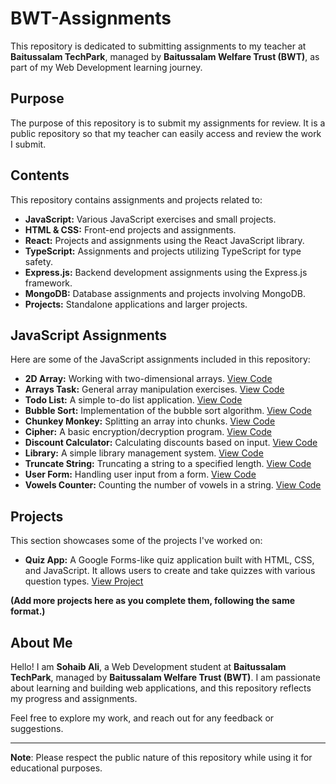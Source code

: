 # BWT-Assignments

This repository is dedicated to submitting assignments to my teacher at **Baitussalam TechPark**, managed by **Baitussalam Welfare Trust (BWT)**, as part of my Web Development learning journey.

## Purpose

The purpose of this repository is to submit my assignments for review. It is a public repository so that my teacher can easily access and review the work I submit.

## Contents

This repository contains assignments and projects related to:

- **JavaScript:** Various JavaScript exercises and small projects.
- **HTML & CSS:** Front-end projects and assignments.
- **React:** Projects and assignments using the React JavaScript library.
- **TypeScript:** Assignments and projects utilizing TypeScript for type safety.
- **Express.js:** Backend development assignments using the Express.js framework.
- **MongoDB:** Database assignments and projects involving MongoDB.
- **Projects:** Standalone applications and larger projects.

## JavaScript Assignments

Here are some of the JavaScript assignments included in this repository:

- **2D Array:** Working with two-dimensional arrays. [View Code](https://github.com/muhammadsohaibali/BWT-Assignments/blob/main/JavaScript/2d_array.html)
- **Arrays Task:** General array manipulation exercises. [View Code](https://github.com/muhammadsohaibali/BWT-Assignments/blob/main/JavaScript/arrays_task.html)
- **Todo List:** A simple to-do list application. [View Code](https://github.com/muhammadsohaibali/BWT-Assignments/blob/main/JavaScript/todo_list.html)
- **Bubble Sort:** Implementation of the bubble sort algorithm. [View Code](https://github.com/muhammadsohaibali/BWT-Assignments/blob/main/JavaScript/bubble_sort.html)
- **Chunkey Monkey:** Splitting an array into chunks. [View Code](https://github.com/muhammadsohaibali/BWT-Assignments/blob/main/JavaScript/chunkey_monkey.html)
- **Cipher:** A basic encryption/decryption program. [View Code](https://github.com/muhammadsohaibali/BWT-Assignments/blob/main/JavaScript/cipher.html)
- **Discount Calculator:** Calculating discounts based on input. [View Code](https://github.com/muhammadsohaibali/BWT-Assignments/blob/main/JavaScript/discount_calculator.html)
- **Library:** A simple library management system. [View Code](https://github.com/muhammadsohaibali/BWT-Assignments/blob/main/JavaScript/library.html)
- **Truncate String:** Truncating a string to a specified length. [View Code](https://github.com/muhammadsohaibali/BWT-Assignments/blob/main/JavaScript/truncate_string.html)
- **User Form:** Handling user input from a form. [View Code](https://github.com/muhammadsohaibali/BWT-Assignments/blob/main/JavaScript/user_form.html)
- **Vowels Counter:** Counting the number of vowels in a string. [View Code](https://github.com/muhammadsohaibali/BWT-Assignments/blob/main/JavaScript/vowels_counter.html)

## Projects

This section showcases some of the projects I've worked on:

* **Quiz App:** A Google Forms-like quiz application built with HTML, CSS, and JavaScript. It allows users to create and take quizzes with various question types. [View Project](https://github.com/muhammadsohaibali/BWT-Assignments/tree/main/projects/quiz)

**(Add more projects here as you complete them, following the same format.)**

## About Me

Hello! I am **Sohaib Ali**, a Web Development student at **Baitussalam TechPark**, managed by **Baitussalam Welfare Trust (BWT)**. I am passionate about learning and building web applications, and this repository reflects my progress and assignments.

Feel free to explore my work, and reach out for any feedback or suggestions.

---
**Note**: Please respect the public nature of this repository while using it for educational purposes.